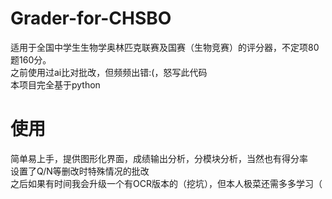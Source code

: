 # Grader-for-CHSBO
适用于全国中学生生物学奥林匹克联赛及国赛（生物竞赛）的评分器，不定项80题160分。</br>
之前使用过ai比对批改，但频频出错:(，怒写此代码</br>
本项目完全基于python</br>
# 使用
简单易上手，提供图形化界面，成绩输出分析，分模块分析，当然也有得分率</br>
设置了Q/N等删改时特殊情况的批改</br>
之后如果有时间我会升级一个有OCR版本的（挖坑），但本人极菜还需多多学习（</br>
